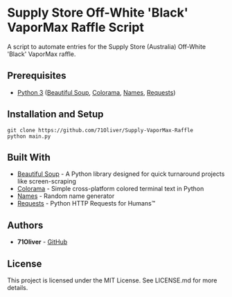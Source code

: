 # Supply Store Off-White 'Black' VaporMax Raffle Script

A script to automate entries for the Supply Store (Australia) Off-White 'Black' VaporMax raffle.

## Prerequisites

* [Python 3](https://www.python.org/downloads/) ([Beautiful Soup](https://www.crummy.com/software/BeautifulSoup/), [Colorama](https://github.com/tartley/colorama), [Names](https://github.com/treyhunner/names), [Requests](https://github.com/requests/requests))

## Installation and Setup

```
git clone https://github.com/71Oliver/Supply-VaporMax-Raffle
python main.py
```

## Built With

* [Beautiful Soup](https://www.crummy.com/software/BeautifulSoup/) - A Python library designed for quick turnaround projects like screen-scraping
* [Colorama](https://github.com/tartley/colorama) - Simple cross-platform colored terminal text in Python
* [Names](https://github.com/treyhunner/names) - Random name generator
* [Requests](https://github.com/requests/requests) - Python HTTP Requests for Humans™

## Authors

* **71Oliver** - [GitHub](https://github.com/71Oliver)

## License

This project is licensed under the MIT License. See LICENSE.md for more details.
